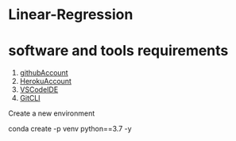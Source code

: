 # Linear-Regression

# software and tools requirements

1. [githubAccount](htts://github.com)
2. [HerokuAccount](htts://heroku.com)
3. [VSCodeIDE](https://code.visualstudio.com/)
4. [GitCLI](https://git-scm.com/book/en/v2/Getting-Started-The-Command-Line)

Create a new environment

conda create -p venv python==3.7 -y